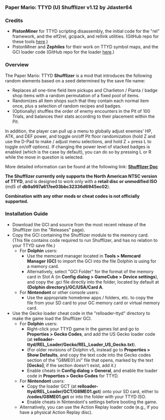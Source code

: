 ### Paper Mario: TTYD (U) Shufflizer v1.12 by Jdaster64

### Credits  
* **PistonMiner** for TTYD scripting disassembly, the initial code for the "rel" framework, and the elf2rel, gcipack, and rellink utilities. (GitHub repo for these tools [here](https://github.com/PistonMiner/ttyd-tools).)
* PistonMiner and **Zephiles** for their work on TTYD symbol maps, and the GCI loader code (GitHub repo for the loader [here](https://github.com/Zephiles/TTYD-Randomizers).)

### Overview
The Paper Mario: TTYD **Shufflizer** is a mod that introduces the following random elements based on a seed determined by the save file name:
* Replaces all one-time field item pickups and Charlieton / Pianta / badge shop items with a random permutation of a fixed pool of items.
* Randomizes all item shops such that they contain each normal item once, plus a selection of random recipes and badges.
* (Optionally) shuffles the order of enemy encounters in the Pit of 100 Trials, and balances their stats according to their placement within the Pit.

In addition, the player can pull up a menu to globally adjust enemies' HP, ATK, and DEF power, and toggle on/off Pit floor randomization (hold Z and use the D-Pad to make / adjust menu selections, and hold Z + press L to toggle on/off options).  If changing the power level of stacked badges is enabled (which is the case by default), you can do so by pressing L or R while the move in question is selected.

More detailed information can be found at the following link: **[Shufflizer Doc](https://goo.gl/VhiqZH)**

**The Shufflizer currently only supports the North American NTSC version of TTYD**, and is designed to work only with a **retail disc or unmodified ISO** (md5 of **db9a997a617ee03bbc32336d6945ec02**).

**Combination with any other mods or cheat codes is not officially supported.**

### Installation Guide
* Download the GCI and source from the most recent release of the Shufflizer (on the "Releases" page).
* Copy the GCI containing the Shufflizer module to the memory card. (This file contains code required to run Shufflizer, and has no relation to your TTYD save file.)
  * For **Dolphin** users:
    * Use the memcard manager located in **Tools > Memcard Manager (GC)** to import the GCI into the file Dolphin is using for a memory card.
    * Alternatively, select "GCI Folder" for the format of the memory card in Slot A (in **Config dialog > GameCube > Device settings**), and copy the .gci file directly into the folder, located by default at **{Dolphin directory}/GC/USA/Card A**.
  * For **Nintendont** or other console users:
    * Use the appropriate homebrew apps / folders, etc. to copy the file from your SD card to your GC memory card or virtual memory card.
* Use the Gecko loader cheat code in the "relloader-ttyd" directory to make the game load the Shufflizer GCI.
  * For **Dolphin** users:
    * Right-click your TTYD game in the games list and go to **Properties > Gecko Codes**, and add the US Gecko loader code (at **relloader-ttyd/REL_Loader/Gecko/REL_Loader_US_Gecko.txt**).
    * (For older revisions of Dolphin v5, instead go to **Properties > Show Defaults**, and copy the text code into the Gecko codes section of the "G8ME01.ini" file that opens, marked by the text **[Gecko]**; if the section doesn't exist, add it.)
    * Enable cheats in **Config dialog > General**, and enable the loader code in **Properties > Gecko Codes** for TTYD.
  * For **Nintendont** users:
    * Copy the loader GCT (at **relloader-ttyd/REL_Loader/GCT/G8ME01.gct**) onto your SD card, either to **/codes/G8ME01.gct** or into the folder with your TTYD ISO.
    * Enable cheats in Nintendont's settings before booting the game.
  * Alternatively, you can use the Action Replay loader code (e.g., if you have a physical Action Replay disc).